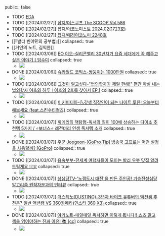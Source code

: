 public:: false

- TODO [EDA](https://aws.amazon.com/ko/what-is/eda/)
- TODO [[2024/02/27]] [잡지/더스쿠프 The SCOOP Vol.586](https://millie.page.link/?ibi=kr.co.millie.MillieShelf&efr=1&link=https://link.millie.co.kr/v3/bookDetail/179642300%3Furl%3Dhttps://www.millie.co.kr/v3/bookDetail/179642300)
- TODO [[2024/02/27]] [잡지/이코노미스트 2024.02(1723호)](https://millie.page.link/?ibi=kr.co.millie.MillieShelf&efr=1&link=https://link.millie.co.kr/v3/bookDetail/179641907%3Furl%3Dhttps://www.millie.co.kr/v3/bookDetail/179641907)
- TODO [[2024/02/27]] [잡지/매경이코노미 2248호](https://millie.page.link/?ibi=kr.co.millie.MillieShelf&efr=1&link=https://link.millie.co.kr/v3/bookDetail/179641999%3Furl%3Dhttps://www.millie.co.kr/v3/bookDetail/179641999)
- [[『발터 벤야민의 공부법』]]
  collapsed:: true
- [[거인의 노트, 김익한]]
- TODO [[2024/03/06]] [EO 이오-실리콘밸리 30년차가 요즘 세대에게 꼭 해주고 싶은 이야기ㅣ임수미](https://youtube.com/watch?v=wPIm4cDTPO0&si=O9NmouIvyB6x3DS2) 
  collapsed:: true
	- ![](https://i.ytimg.com/vi/wPIm4cDTPO0/hqdefault.jpg)
- DONE [[2024/03/06]] [슈카월드 코믹스-쌍둥이는 1000만원](https://youtube.com/watch?v=hs6IOkPON7E&si=n7RBQGKx8PjnCvD0) 
  collapsed:: true
	- ![](https://i.ytimg.com/vi/hs6IOkPON7E/hqdefault.jpg)
- TODO [[2024/03/06]] [그것이 알고싶다-"법의학자가 제일 편해!" 편견 박살 내는 법의학자 이호의 하루ㅣ이호의 2호를 찾아서 EP.1](https://youtube.com/watch?v=XwW7Iq_Wyvo&si=T7JEhbKl9Izv22JF) 
  collapsed:: true
	- ![](https://i.ytimg.com/vi/XwW7Iq_Wyvo/hqdefault.jpg)
- TODO [[2024/03/06]] [미키피디아-🌜갓생 직장인이 되는 나이트 루틴! 오늘부터 해보세요 (feat.스킨수티컬즈)](https://youtube.com/watch?v=LqVaMCvZ4wc&si=Z7V0OVmXp7C0rsih) 
  collapsed:: true
	- ![](https://i.ytimg.com/vi/LqVaMCvZ4wc/hqdefault.jpg)
- TODO [[2024/03/07]] [끼메리의 책탐험-독서의 질이 100배 상승하는 다이소 추천템 5가지 / ⭐보너스⭐ 레전더리 인생 독서템 소개](https://youtube.com/watch?v=fptv4SNwovQ&si=iQI7bKLvP7vnJMgb) 
  collapsed:: true
	- ![](https://i.ytimg.com/vi/fptv4SNwovQ/hqdefault.jpg)
- DONE [[2024/03/07]] [주군 Joogoon-[GoPro Tip] 방송국 고프로는 어떤 설정을 사용할까? [GoPro]](https://youtube.com/watch?v=95Mz6-Lqess&si=kxvDW-cp4hAdcnYw) 
  collapsed:: true
	- ![](https://i.ytimg.com/vi/95Mz6-Lqess/hqdefault.jpg)
- TODO [[2024/03/07]] [용숙부부-전세계 여행자들이 모이는 발리 우붓 맛집 알려드릴게요 🇮🇩](https://youtube.com/watch?v=ffGPDZdC5ec&si=uaQZlB3xH-sGY1TN) 
  collapsed:: true
	- ![](https://i.ytimg.com/vi/ffGPDZdC5ec/hqdefault.jpg)
- DONE [[2024/03/07]] [성심당TV-'노잼도시 대전'을 만든 주인공! 기승전성심당 알고리즘 원작자분과의 인터뷰](https://youtube.com/watch?v=pirNXPfmaMA&si=MNML0MNDxtlvgwzw) 
  collapsed:: true
	- ![](https://i.ytimg.com/vi/pirNXPfmaMA/hqdefault.jpg)
- TODO [[2024/03/07]] [더스티노(DUSTINO)-3년차 바이크 유튜버의 액션캠 추천은? 일반 액션캠 VS 360카메라(인스타 360 X3)](https://youtube.com/watch?v=FkdtBv3caxs&si=OHBBUpbuywfTk9zx) 
  collapsed:: true
	- ![](https://i.ytimg.com/vi/FkdtBv3caxs/hqdefault.jpg)
- DONE [[2024/03/07]] [아키노트-매일매일 독서하면 이렇게 됩니다!! 쇼츠 말고 책을 읽어야하는 진짜 이유! 📚 [cc]](https://youtube.com/watch?v=l3xt3S1JrrM&si=LQp660fyCu5_ZEEs) 
  collapsed:: true
	- ![](https://i.ytimg.com/vi/l3xt3S1JrrM/hqdefault.jpg)